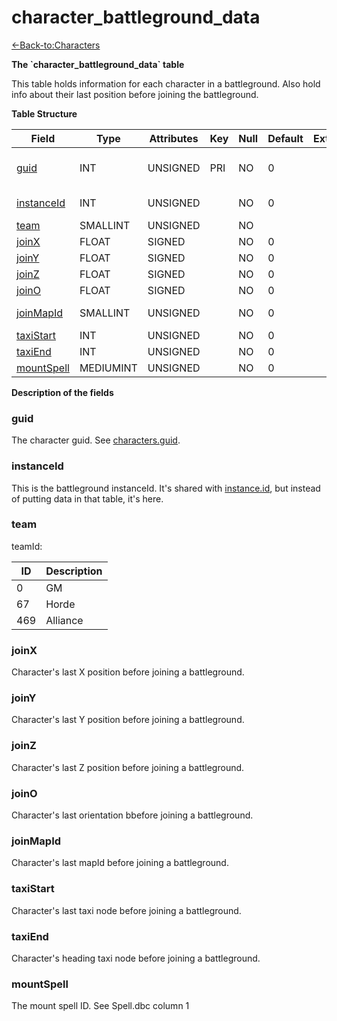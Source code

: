 # character\_battleground\_data

[<-Back-to:Characters](database-characters)

**The \`character\_battleground\_data\` table**

This table holds information for each character in a battleground. Also hold info about their last position before joining the battleground.

**Table Structure**

| Field            | Type         | Attributes | Key | Null | Default | Extra | Comment                  |
|------------------|--------------|------------|-----|------|---------|-------|--------------------------|
| [guid][1]        | INT      | UNSIGNED   | PRI | NO   | 0       |       | Global Unique Identifier |
| [instanceId][2]  | INT      | UNSIGNED   |     | NO   | 0       |       | Instance Identifier      |
| [team][3]        | SMALLINT  | UNSIGNED   |     | NO   |         |       |                          |
| [joinX][4]       | FLOAT        | SIGNED     |     | NO   | 0       |       |                          |
| [joinY][5]       | FLOAT        | SIGNED     |     | NO   | 0       |       |                          |
| [joinZ][6]       | FLOAT        | SIGNED     |     | NO   | 0       |       |                          |
| [joinO][7]       | FLOAT        | SIGNED     |     | NO   | 0       |       |                          |
| [joinMapId][8]   | SMALLINT  | UNSIGNED   |     | NO   | 0       |       | Map Identifier           |
| [taxiStart][9]   | INT      | UNSIGNED   |     | NO   | 0       |       |                          |
| [taxiEnd][10]    | INT      | UNSIGNED   |     | NO   | 0       |       |                          |
| [mountSpell][11] | MEDIUMINT | UNSIGNED   |     | NO   | 0       |       |                          |

[1]: #guid
[2]: #instanceid
[3]: #team
[4]: #joinx
[5]: #joiny
[6]: #joinz
[7]: #joino
[8]: #joinmapid
[9]: #taxistart
[10]: #taxiend
[11]: #mountspell

**Description of the fields**

### guid

The character guid. See [characters.guid](2129969.html#characters(table)-id).

### instanceId

This is the battleground instanceId. It's shared with [instance.id](instance_2130197.html#instance-id), but instead of putting data in that table, it's here.

### team

teamId:

| ID  | Description |
|-----|-------------|
| 0   | GM          |
| 67  | Horde       |
| 469 | Alliance    |

### joinX

Character's last X position before joining a battleground.

### joinY

Character's last Y position before joining a battleground.

### joinZ

Character's last Z position before joining a battleground.

### joinO

Character's last orientation bbefore joining a battleground.

### joinMapId

Character's last mapId before joining a battleground.

### taxiStart

Character's last taxi node before joining a battleground.

### taxiEnd

Character's heading taxi node before joining a battleground.

### mountSpell

The mount spell ID. See Spell.dbc column 1
